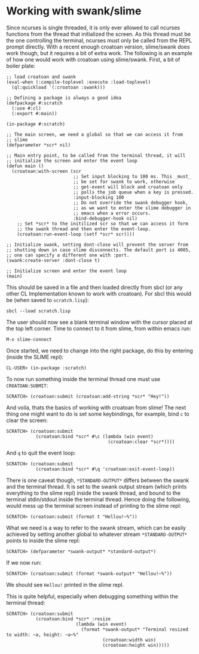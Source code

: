 # Working with swank/slime

Since ncurses is single threaded, it is only ever allowed to call
ncurses functions from the thread that initialized the screen. As this
thread must be the one controlling the terminal, ncurses must only
be called from the REPL prompt directly. With a recent enough croatoan
version, slime/swank does work though, but it requires a bit of extra
work. The following is an example of how one would work with croatoan
using slime/swank. First, a bit of boiler plate:

```
;; load croatoan and swank
(eval-when (:compile-toplevel :execute :load-toplevel)
  (ql:quickload '(:croatoan :swank)))

;; Defining a package is always a good idea
(defpackage #:scratch
  (:use #:cl)
  (:export #:main))

(in-package #:scratch)

;; The main screen, we need a global so that we can access it from
;; slime
(defparameter *scr* nil)

;; Main entry point, to be called from the terminal thread, it will
;; initialize the screen and enter the event loop
(defun main ()
  (croatoan:with-screen (scr
                         ;; Set input blocking to 100 ms. This _must_
                         ;; be set for swank to work, otherwise
                         ;; get-event will block and croatoan only
                         ;; polls the job queue when a key is pressed.
                         :input-blocking 100
                         ;; Do not override the swank debugger hook,
                         ;; as we want to enter the slime debugger in
                         ;; emacs when a error occurs.
                         :bind-debugger-hook nil)
    ;; Set *scr* to the initilized scr so that we can access it form
    ;; the swank thread and then enter the event-loop.
    (croatoan:run-event-loop (setf *scr* scr))))

;; Initialize swank, setting dont-close will prevent the server from
;; shutting down in case slime disconnects. The default port is 4005,
;; one can specify a different one with :port.
(swank:create-server :dont-close t)

;; Initialize screen and enter the event loop
(main)
```

This should be saved in a file and then loaded directly from sbcl (or
any other CL Implementation known to work with croatoan). For sbcl
this would be (when saved to `scratch.lisp`):

```
sbcl --load scratch.lisp
```

The user should now see a blank terminal window with the cursor placed
at the top left corner. Time to connect to it from slime, from within
emacs run:

```
M-x slime-connect
```

Once started, we need to change into the right package, do this by
entering (inside the SLIME repl):

```
CL-USER> (in-package :scratch)
```

To now run something inside the terminal thread one must use
`CROATOAN:SUBMIT`:

```
SCRATCH> (croatoan:submit (croatoan:add-string *scr* "Hey!"))
```

And voila, thats the basics of working with croatoan from slime!
The next thing one might want to do is set some keybindings, for
example, bind `c` to clear the screen:

```
SCRATCH> (croatoan:submit
           (croatoan:bind *scr* #\c (lambda (win event)
                                      (croatoan:clear *scr*))))
```

And `q` to quit the event loop:

```
SCRATCH> (croatoan:submit
           (croatoan:bind *scr* #\q 'croatoan:exit-event-loop))
```

There is one caveat though, `*STANDARD-OUTPUT*` differs between the
swank and the terminal thread. It is set to the swank output stream
(which prints everything to the slime repl) inside the swank thread,
and bound to the terminal stdin/stdout inside the terminal
thread. Hence doing the following, would mess up the terminal screen
instead of printing to the slime repl:

```
SCRATCH> (croatoan:submit (format t "Hellou!~%"))
```

What we need is a way to refer to the swank stream, which can be easily
achieved by setting another global to whatever stream
`*STANDARD-OUTPUT*` points to inside the slime repl:

```
SCRATCH> (defparameter *swank-output* *standard-output*)
```

If we now run:

```
SCRATCH> (croatoan:submit (format *swank-output* "Hellou!~%"))
```

We should see `Hellou!` printed in the slime repl.

This is quite helpful, especially when debugging something within the
terminal thread:

```
SCRATCH> (croatoan:submit
           (croatoan:bind *scr* :resize
                          (lambda (win event)
                            (format *swank-output* "Terminal resized to width: ~a, height: ~a~%"
                                    (croatoan:width win)
                                    (croatoan:height win)))))
```
